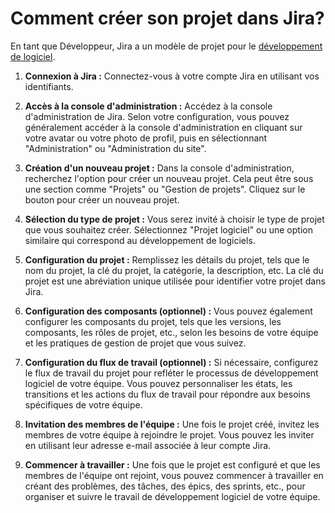 # Comment créer son projet dans Jira? 

En tant que Développeur, Jira a un modèle de projet pour le [développement de logiciel](https://www.atlassian.com/fr/software-development). 

1. **Connexion à Jira :**
   Connectez-vous à votre compte Jira en utilisant vos identifiants.

2. **Accès à la console d'administration :**
   Accédez à la console d'administration de Jira. Selon votre configuration, vous pouvez généralement accéder à la console d'administration en cliquant sur votre avatar ou votre photo de profil, puis en sélectionnant "Administration" ou "Administration du site".

3. **Création d'un nouveau projet :**
   Dans la console d'administration, recherchez l'option pour créer un nouveau projet. Cela peut être sous une section comme "Projets" ou "Gestion de projets". Cliquez sur le bouton pour créer un nouveau projet.

4. **Sélection du type de projet :**
   Vous serez invité à choisir le type de projet que vous souhaitez créer. Sélectionnez "Projet logiciel" ou une option similaire qui correspond au développement de logiciels.

5. **Configuration du projet :**
    Remplissez les détails du projet, tels que le nom du projet, la clé du projet, la catégorie, la description, etc. La clé du projet est une abréviation unique utilisée pour identifier votre projet dans Jira.

6. **Configuration des composants (optionnel) :**
    Vous pouvez également configurer les composants du projet, tels que les versions, les composants, les rôles de projet, etc., selon les besoins de votre équipe et les pratiques de gestion de projet que vous suivez.

7. **Configuration du flux de travail (optionnel) :**
    Si nécessaire, configurez le flux de travail du projet pour refléter le processus de développement logiciel de votre équipe. Vous pouvez personnaliser les états, les transitions et les actions du flux de travail pour répondre aux besoins spécifiques de votre équipe.

8. **Invitation des membres de l'équipe :**
    Une fois le projet créé, invitez les membres de votre équipe à rejoindre le projet. Vous pouvez les inviter en utilisant leur adresse e-mail associée à leur compte Jira.

9. **Commencer à travailler :**
    Une fois que le projet est configuré et que les membres de l'équipe ont rejoint, vous pouvez commencer à travailler en créant des problèmes, des tâches, des épics, des sprints, etc., pour organiser et suivre le travail de développement logiciel de votre équipe.
